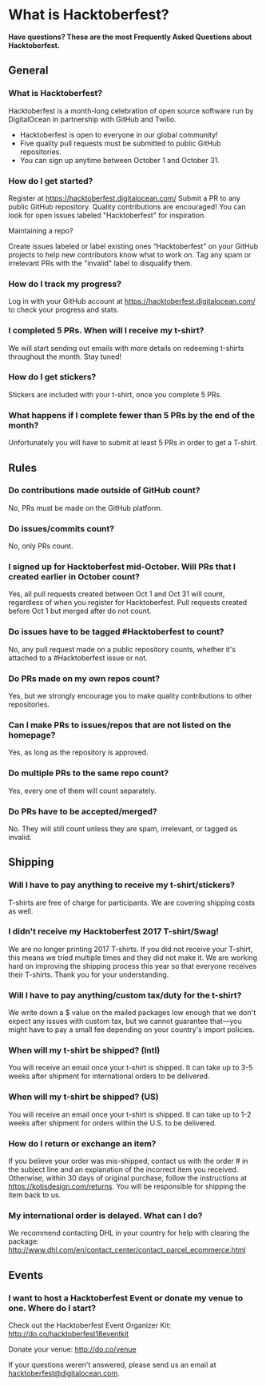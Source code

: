 # What is Hacktoberfest?
__Have questions? These are the most Frequently Asked Questions about Hacktoberfest.__

## General
### What is Hacktoberfest?
Hacktoberfest is a month-long celebration of open source software run by DigitalOcean in partnership with GitHub and Twilio.

* Hacktoberfest is open to everyone in our global community!
* Five quality pull requests must be submitted to public GitHub repositories.
* You can sign up anytime between October 1 and October 31.

### How do I get started?
Register at https://hacktoberfest.digitalocean.com/ Submit a PR to any public GitHub repository. Quality contributions are encouraged! You can look for open issues labeled "Hacktoberfest" for inspiration.

Maintaining a repo?

Create issues labeled or label existing ones “Hacktoberfest” on your GitHub projects to help new contributors know what to work on. Tag any spam or irrelevant PRs with the "invalid" label to disqualify them.

### How do I track my progress?
Log in with your GitHub account at https://hacktoberfest.digitalocean.com/ to check your progress and stats.

### I completed 5 PRs. When will I receive my t-shirt?
We will start sending out emails with more details on redeeming t-shirts throughout the month. Stay tuned!

### How do I get stickers?
Stickers are included with your t-shirt, once you complete 5 PRs.

### What happens if I complete fewer than 5 PRs by the end of the month?
Unfortunately you will have to submit at least 5 PRs in order to get a T-shirt.

## Rules
### Do contributions made outside of GitHub count?
No, PRs must be made on the GitHub platform.

### Do issues/commits count?
No, only PRs count.

### I signed up for Hacktoberfest mid-October. Will PRs that I created earlier in October count?
Yes, all pull requests created between Oct 1 and Oct 31 will count, regardless of when you register for Hacktoberfest. Pull requests created before Oct 1 but merged after do not count.

### Do issues have to be tagged #Hacktoberfest to count?
No, any pull request made on a public repository counts, whether it's attached to a #Hacktoberfest issue or not.

### Do PRs made on my own repos count?
Yes, but we strongly encourage you to make quality contributions to other repositories.

### Can I make PRs to issues/repos that are not listed on the homepage?
Yes, as long as the repository is approved.

### Do multiple PRs to the same repo count?
Yes, every one of them will count separately.

### Do PRs have to be accepted/merged?
No. They will still count unless they are spam, irrelevant, or tagged as invalid.

## Shipping
### Will I have to pay anything to receive my t-shirt/stickers?
T-shirts are free of charge for participants. We are covering shipping costs as well.

### I didn't receive my Hacktoberfest 2017 T-shirt/Swag!
We are no longer printing 2017 T-shirts. If you did not receive your T-shirt, this means we tried multiple times and they did not make it. We are working hard on improving the shipping process this year so that everyone receives their T-shirts. Thank you for your understanding.

### Will I have to pay anything/custom tax/duty for the t-shirt?
We write down a $ value on the mailed packages low enough that we don't expect any issues with custom tax, but we cannot guarantee that—you might have to pay a small fee depending on your country's import policies.

### When will my t-shirt be shipped? (Intl)
You will receive an email once your t-shirt is shipped. It can take up to 3-5 weeks after shipment for international orders to be delivered.

### When will my t-shirt be shipped? (US)
You will receive an email once your t-shirt is shipped. It can take up to 1-2 weeks after shipment for orders within the U.S. to be delivered.

### How do I return or exchange an item?
If you believe your order was mis-shipped, contact us with the order # in the subject line and an explanation of the incorrect item you received. Otherwise, within 30 days of original purchase, follow the instructions at https://kotisdesign.com/returns. You will be responsible for shipping the item back to us.

### My international order is delayed. What can I do?
We recommend contacting DHL in your country for help with clearing the package: http://www.dhl.com/en/contact_center/contact_parcel_ecommerce.html

## Events
### I want to host a Hacktoberfest Event or donate my venue to one. Where do I start?
Check out the Hacktoberfest Event Organizer Kit: http://do.co/hacktoberfest18eventkit

Donate your venue: http://do.co/venue

If your questions weren't answered, please send us an email at hacktoberfest@digitalocean.com.
